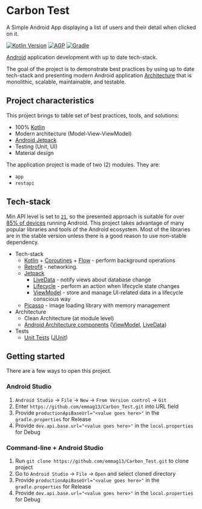 # Carbon Test
A Simple Android App displaying a list of users and their detail when clicked on it.

[![Kotlin Version](https://img.shields.io/badge/Kotlin-1.4.31-blue.svg)](https://kotlinlang.org)
[![AGP](https://img.shields.io/badge/AGP-4.1.3-blue?style=flat)](https://developer.android.com/studio/releases/gradle-plugin)
[![Gradle](https://img.shields.io/badge/Gradle-6.5.1-blue?style=flat)](https://gradle.org)

[Android](https://en.wikipedia.org/wiki/Android_(operating_system)) application development with up to date tech-stack.

The goal of the project is to demonstrate best practices by using up to date tech-stack and presenting modern Android application
[Architecture](#architecture) that is monolithic, scalable, maintainable, and testable.

## Project characteristics

This project brings to table set of best practices, tools, and solutions:

* 100% [Kotlin](https://kotlinlang.org/)
* Modern architecture (Model-View-ViewModel)
* [Android Jetpack](https://developer.android.com/jetpack)
* Testing (Unit, UI)
* Material design

The application project is made of two (2) modules. They are:
* `app`
* `restapi`

## Tech-stack
Min API level is set to [`21`](https://android-arsenal.com/api?level=21), so the presented approach is suitable for over
[85% of devices](https://developer.android.com/about/dashboards) running Android. This project takes advantage of many
popular libraries and tools of the Android ecosystem. Most of the libraries are in the stable version unless there is a
good reason to use non-stable dependency.

* Tech-stack
    * [Kotlin](https://kotlinlang.org/) + [Coroutines](https://kotlinlang.org/docs/reference/coroutines-overview.html) + [Flow](https://developer.android.com/kotlin/flow) - perform background operations
    * [Retrofit](https://github.com/square/retrofit) - networking.
    * [Jetpack](https://developer.android.com/jetpack)
        * [LiveData](https://developer.android.com/topic/libraries/architecture/livedata) - notify views about database change
        * [Lifecycle](https://developer.android.com/topic/libraries/architecture/lifecycle) - perform an action when lifecycle state changes
        * [ViewModel](https://developer.android.com/topic/libraries/architecture/viewmodel) - store and manage UI-related data in a lifecycle conscious way
  *   [Picasso](https://github.com/square/picasso) - image loading library with memory management
* Architecture
    * Clean Architecture (at module level)
    * [Android Architecture components](https://developer.android.com/topic/libraries/architecture) ([ViewModel](https://developer.android.com/topic/libraries/architecture/viewmodel), [LiveData](https://developer.android.com/topic/libraries/architecture/livedata))
* Tests
    * [Unit Tests](https://en.wikipedia.org/wiki/Unit_testing) ([JUnit](https://junit.org/junit4/))
    
    

## Getting started

There are a few ways to open this project.

### Android Studio

1. `Android Studio` -> `File` -> `New` -> `From Version control` -> `Git`
2. Enter `https://github.com/emmag13/Carbon_Test.git` into URL field
3. Provide `productionApiBaseUrl="<value goes here>"` in the `gradle.properties` for Release
4. Provide `dev.api.base.url="<value goes here>"` in the `local.properties` for Debug

### Command-line + Android Studio

1. Run `git clone https://github.com/emmag13/Carbon_Test.git` to clone project
2. Go to `Android Studio` -> `File` -> `Open` and select cloned directory
3. Provide `productionApiBaseUrl="<value goes here>"` in the `gradle.properties` for Release
4. Provide `dev.api.base.url="<value goes here>"` in the `local.properties` for Debug
